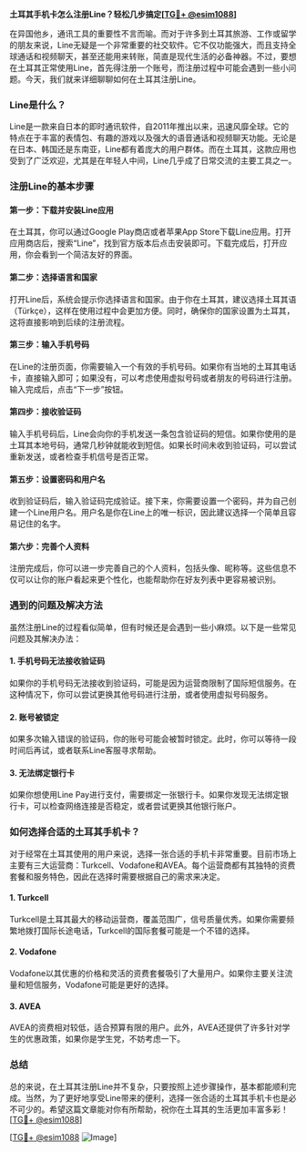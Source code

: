 **土耳其手机卡怎么注册Line？轻松几步搞定[[TG💪+ @esim1088](https://t.me/s/esim1088)]**

在异国他乡，通讯工具的重要性不言而喻。而对于许多到土耳其旅游、工作或留学的朋友来说，Line无疑是一个非常重要的社交软件。它不仅功能强大，而且支持全球通话和视频聊天，甚至还能用来转账，简直是现代生活的必备神器。不过，要想在土耳其正常使用Line，首先得注册一个账号，而注册过程中可能会遇到一些小问题。今天，我们就来详细聊聊如何在土耳其注册Line。

### Line是什么？

Line是一款来自日本的即时通讯软件，自2011年推出以来，迅速风靡全球。它的特点在于丰富的表情包、有趣的游戏以及强大的语音通话和视频聊天功能。无论是在日本、韩国还是东南亚，Line都有着庞大的用户群体。而在土耳其，这款应用也受到了广泛欢迎，尤其是在年轻人中间，Line几乎成了日常交流的主要工具之一。

### 注册Line的基本步骤

#### 第一步：下载并安装Line应用

在土耳其，你可以通过Google Play商店或者苹果App Store下载Line应用。打开应用商店后，搜索“Line”，找到官方版本后点击安装即可。下载完成后，打开应用，你会看到一个简洁友好的界面。

#### 第二步：选择语言和国家

打开Line后，系统会提示你选择语言和国家。由于你在土耳其，建议选择土耳其语（Türkçe），这样在使用过程中会更加方便。同时，确保你的国家设置为土耳其，这将直接影响到后续的注册流程。

#### 第三步：输入手机号码

在Line的注册页面，你需要输入一个有效的手机号码。如果你有当地的土耳其电话卡，直接输入即可；如果没有，可以考虑使用虚拟号码或者朋友的号码进行注册。输入完成后，点击“下一步”按钮。

#### 第四步：接收验证码

输入手机号码后，Line会向你的手机发送一条包含验证码的短信。如果你使用的是土耳其本地号码，通常几秒钟就能收到短信。如果长时间未收到验证码，可以尝试重新发送，或者检查手机信号是否正常。

#### 第五步：设置密码和用户名

收到验证码后，输入验证码完成验证。接下来，你需要设置一个密码，并为自己创建一个Line用户名。用户名是你在Line上的唯一标识，因此建议选择一个简单且容易记住的名字。

#### 第六步：完善个人资料

注册完成后，你可以进一步完善自己的个人资料，包括头像、昵称等。这些信息不仅可以让你的账户看起来更个性化，也能帮助你在好友列表中更容易被识别。

### 遇到的问题及解决方法

虽然注册Line的过程看似简单，但有时候还是会遇到一些小麻烦。以下是一些常见问题及其解决办法：

#### 1. 手机号码无法接收验证码

如果你的手机号码无法接收到验证码，可能是因为运营商限制了国际短信服务。在这种情况下，你可以尝试更换其他号码进行注册，或者使用虚拟号码服务。

#### 2. 账号被锁定

如果多次输入错误的验证码，你的账号可能会被暂时锁定。此时，你可以等待一段时间后再试，或者联系Line客服寻求帮助。

#### 3. 无法绑定银行卡

如果你想使用Line Pay进行支付，需要绑定一张银行卡。如果你发现无法绑定银行卡，可以检查网络连接是否稳定，或者尝试更换其他银行账户。

### 如何选择合适的土耳其手机卡？

对于经常在土耳其使用的用户来说，选择一张合适的手机卡非常重要。目前市场上主要有三大运营商：Turkcell、Vodafone和AVEA。每个运营商都有其独特的资费套餐和服务特色，因此在选择时需要根据自己的需求来决定。

#### 1. Turkcell

Turkcell是土耳其最大的移动运营商，覆盖范围广，信号质量优秀。如果你需要频繁地拨打国际长途电话，Turkcell的国际套餐可能是一个不错的选择。

#### 2. Vodafone

Vodafone以其优惠的价格和灵活的资费套餐吸引了大量用户。如果你主要关注流量和短信服务，Vodafone可能是更好的选择。

#### 3. AVEA

AVEA的资费相对较低，适合预算有限的用户。此外，AVEA还提供了许多针对学生的优惠政策，如果你是学生党，不妨考虑一下。

### 总结

总的来说，在土耳其注册Line并不复杂，只要按照上述步骤操作，基本都能顺利完成。当然，为了更好地享受Line带来的便利，选择一张合适的土耳其手机卡也是必不可少的。希望这篇文章能对你有所帮助，祝你在土耳其的生活更加丰富多彩！[[TG💪+ @esim1088](https://t.me/s/esim1088)]

[[TG💪+ @esim1088](https://t.me/s/esim1088) ![Image](https://i.postimg.cc/4NQfJmqS/Snipaste-2025-05-13-00-14-12.png)]